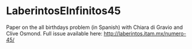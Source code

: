 # LaberintosEInfinitos45
Paper on the all birthdays problem (in Spanish) with Chiara di Gravio and Clive Osmond.
Full issue available here: http://laberintos.itam.mx/numero-45/
